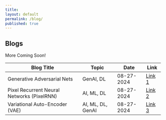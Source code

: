 ```yaml
---
title:
layout: default
permalink: /blog/
published: true
---
```


## Blogs

More Coming Soon!

| Blog Title      | Topic      | Date  | Link |
| ------------- | ------------- | -----  | ---- |
| Generative Adversarial Nets | GenAI, DL | 08-27-2024 | [Link 1](https://docs.google.com/document/d/1jaod7-6XHYWT1sFaH9wuWPz0O6xn4CZPfkmQw2ErpwA/edit?usp=sharing) |
| Pixel Recurrent Neural Networks (PixelRNN) | AI, ML, DL | 08-27-2024 | [Link 2](https://docs.google.com/document/d/1Y5fmDAaLNlmiz3iQAkGwg7YTq0fsYfUomtHJt2gFLjg/edit?usp=sharing) |
| Variational Auto-Encoder (VAE) | AI, ML, DL, GenAI | 08-27-2024 | [Link 3](https://docs.google.com/document/d/1I_rT4wmvnMhD3Bk-jWSe9zyqKE0RtnPpMHBmnVrAmwQ/edit?usp=sharing) |
